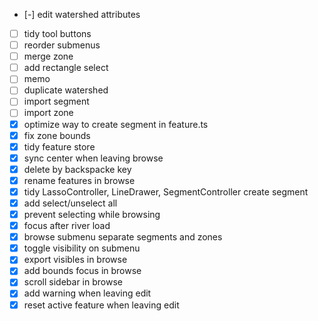 - [-] edit watershed attributes
- [ ] tidy tool buttons
- [ ] reorder submenus
- [ ] merge zone
- [ ] add rectangle select
- [ ] memo
- [ ] duplicate watershed
- [ ] import segment
- [ ] import zone
- [x] optimize way to create segment in feature.ts
- [x] fix zone bounds
- [x] tidy feature store
- [x] sync center when leaving browse
- [x] delete by backspacke key
- [x] rename features in browse
- [x] tidy LassoController, LineDrawer, SegmentController create segment
- [x] add select/unselect all
- [x] prevent selecting while browsing
- [x] focus after river load
- [x] browse submenu separate segments and zones
- [x] toggle visibility on submenu
- [x] export visibles in browse
- [x] add bounds focus in browse
- [x] scroll sidebar in browse
- [x] add warning when leaving edit
- [x] reset active feature when leaving edit
